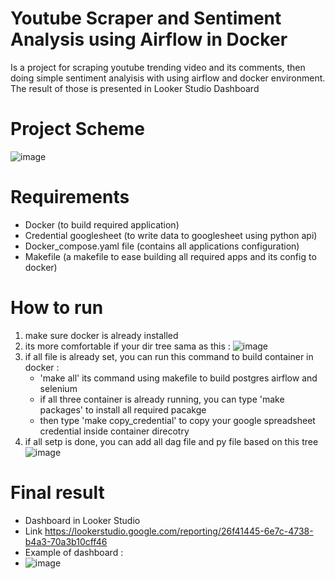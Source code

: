# Youtube Scraper and Sentiment Analysis using Airflow in Docker 
Is a project for scraping youtube trending video and its comments, then doing simple sentiment analyisis with using airflow and docker environment.
The result of those is presented in Looker Studio Dashboard

# Project Scheme
![image](https://github.com/arifalse/final_assignment/assets/61183492/c1ce4630-8669-4612-904c-8ba8aaab3135)

# Requirements
- Docker (to build required application)
- Credential googlesheet (to write data to googlesheet using python api) 
- Docker_compose.yaml file (contains all applications configuration)
- Makefile (a makefile to ease building all required apps and its config to docker) 

# How to run
1. make sure docker is already installed
2. its more comfortable if your dir tree sama as this :
![image](https://github.com/arifalse/final_assignment/assets/61183492/db539535-37fe-45e0-bcb3-9fec0c66a2e5)
3. if all file is already set, you can run this command to build container in docker :
   - 'make all' its command using makefile to build postgres airflow and selenium
   - if all three container is already running, you can type 'make packages' to install all required pacakge
   - then type 'make copy_credential' to copy your google spreadsheet credential inside container direcotry
4. if all setp is done, you can add all dag file and py file based on this tree
   ![image](https://github.com/arifalse/final_assignment/assets/61183492/df989775-511e-4cf4-a878-a705320f3999)

# Final result
- Dashboard in Looker Studio
- Link https://lookerstudio.google.com/reporting/26f41445-6e7c-4738-b4a3-70a3b10cff46
- Example of dashboard :
- ![image](https://github.com/arifalse/final_assignment/assets/61183492/910a6a57-c6ad-4879-a62c-793d508b4b5e)


